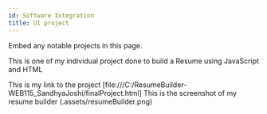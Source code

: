 ```yaml
---
id: Software Integration
title: UI project
---
```


Embed any notable projects in this page.

This is one of my individual project done to build a Resume using JavaScript and HTML


This is my link to the project [file:///C:/ResumeBuilder-WEB115_SandhyaJoshi/finalProject.html]
This is the screenshot of my resume builder (.assets/resumeBuilder.png)
